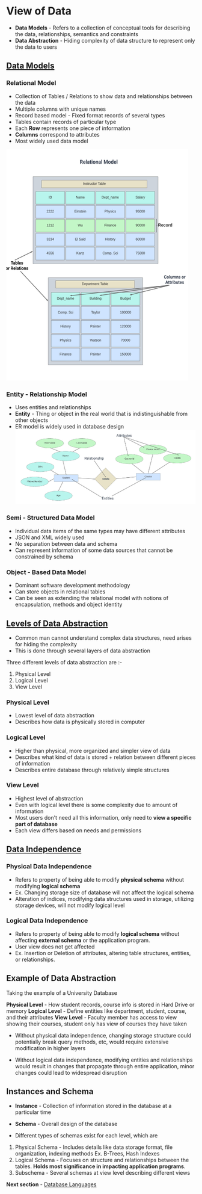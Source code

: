 # View of Data

-  **Data Models** - Refers to a collection of conceptual tools for describing the data, relationships, semantics and constraints
- **Data Abstraction** - Hiding complexity of data structure to represent only the data to users


## <u> Data Models </u>

### Relational Model

- Collection of Tables / Relations to show data and relationships between the data
- Multiple columns with unique names
- Record based model - Fixed format records of several types
- Tables contain records of particular type
- Each **Row** represents one piece of information
- **Columns** correspond to attributes
- Most widely used data model

![](Pasted%20image%2020230923194933.png)


### Entity - Relationship Model

- Uses entities and relationships
- **Entity** - Thing or object in the real world that is indistinguishable from other objects
- ER model is widely used in database design
![](Pasted%20image%2020230923203143.png)

### Semi - Structured Data Model

- Individual data items of the same types may have different attributes
- JSON and XML widely used
- No separation between data and schema
- Can represent information of some data sources that cannot be constrained by schema

### Object - Based Data Model

- Dominant software development methodology
- Can store objects in relational tables
- Can be seen as extending the relational model with notions of encapsulation, methods and object identity


## <u>Levels of Data Abstraction</u>

- Common man cannot understand complex data structures, need arises for hiding the complexity
- This is done through several layers of data abstraction

Three different levels of data abstraction are :-
1. Physical Level
2. Logical Level
3. View Level

### Physical Level

- Lowest level of data abstraction
- Describes how data is physically stored in computer

### Logical Level

- Higher than physical, more organized and simpler view of data
- Describes what kind of data is stored + relation between different pieces of information
- Describes entire database through relatively simple structures

### View Level

- Highest level of abstraction
- Even with logical level there is some complexity due to amount of information
- Most users don't need all this information, only need to **view a specific part of database**
- Each view differs based on needs and permissions


## <u>Data Independence </u>


### Physical Data Independence

- Refers to property of being able to modify **physical schema** without modifying **logical schema**
- Ex. Changing storage size of database will not affect the logical schema
- Alteration of indices, modifying data structures used in storage, utilizing storage devices, will not modify logical level


### Logical Data Independence

- Refers to property of being able to modify **logical schema** without affecting **external schema** or the application program.
- User view does not get affected
- Ex. Insertion or Deletion of attributes, altering table structures, entities, or relationships.


## Example of Data Abstraction

Taking the example of a University Database

**Physical Level** - How student records, course info is stored in Hard Drive or memory
**Logical Level** - Define entities like department, student, course, and their attributes
**View Level** - Faculty member has access to view showing their courses, student only has view of courses they have taken

- Without physical data independence, changing storage structure could potentially break query methods, etc, would require extensive modification in higher layers

- Without logical data independence, modifying entities and relationships would result in changes that propagate through entire application, minor changes could lead to widespread disruption


## Instances and Schema

- **Instance** - Collection of information stored in the database at a particular time
- **Schema** - Overall design of the database

- Different types of schemas exist for each level, which are
1. Physical Schema - Includes details like data storage format, file organization, indexing methods Ex. B-Trees, Hash Indexes
2. Logical Schema - Focuses on structure and relationships between the tables. **Holds most significance in impacting application programs**. 
3. Subschema - Several schemas at view level describing different views




**Next section** - [Database Languages](Database%20Languages.md)


